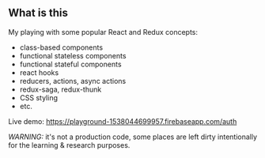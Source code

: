 ## What is this

My playing with some popular React and Redux concepts:

- class-based components 
- functional stateless components
- functional stateful components
- react hooks
- reducers, actions, async actions
- redux-saga, redux-thunk
- CSS styling 
- etc. 

Live demo: https://playground-1538044699957.firebaseapp.com/auth 


*WARNING:* it's not a production code, some places are left dirty intentionally for the learning
 & research purposes.

